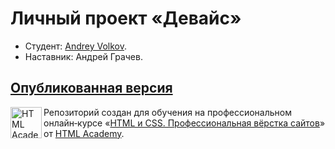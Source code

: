 # Личный проект «Девайс»

* Студент: [Andrey Volkov](https://up.htmlacademy.ru/htmlcss/32/user/1856745).
* Наставник: Андрей Грачев.

[Опубликованная версия](https://andreyka9678.github.io/device/)
---


<a href="https://htmlacademy.ru/intensive/htmlcss"><img align="left" width="50" height="50" alt="HTML Academy" src="https://up.htmlacademy.ru/static/img/intensive/htmlcss/logo-for-github-2.png"></a>

Репозиторий создан для обучения на профессиональном онлайн‑курсе «[HTML и CSS. Профессиональная вёрстка сайтов](https://htmlacademy.ru/intensive/htmlcss)» от [HTML Academy](https://htmlacademy.ru).
